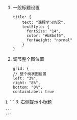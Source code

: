 1. 一般标题设置
    
    ```
    title: {
        text: "课程学习情况",
        textStyle: {
          fontSize: "14",
          color: "#b8bdf5",
          fontWeight: "normal"
        }
    }
    ```

2. 调节整个图位置
    
    ```
    grid: {
    // 整个树状图位置
    left: "3%",
    right: "8%",
    bottom: "0%",
    containLabel: true
  },
    ```
3. 右侧提示小标题
    
    ```
    ```


